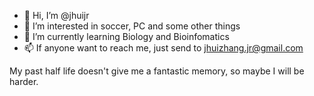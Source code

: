 - 👋 Hi, I’m @jhuijr
- 👀 I’m interested in soccer, PC and some other things
- 🌱 I’m currently learning Biology and Bioinfomatics
- 📫 If anyone want to reach me, just send to jhuizhang.jr@gmail.com

<!---
jhuijr/jhuijr is a ✨ special ✨ repository because its `README.md` (this file) appears on your GitHub profile.
You can click the Preview link to take a look at your changes.
--->

My past half life doesn't give me a fantastic memory, so maybe I will be harder.
